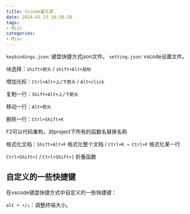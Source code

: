 ```yaml
---
title: Vscode备忘录
date: 2024-01-23 16:38:28
tags:
- Misc
categories:
- Misc
---
```


`keybindings.json`: 键盘快捷方式json文件。
`setting.json`: vscode设置文件。

块选择：`shift+箭头` /  `shift+Alt+鼠标`

增加光标：`Ctrl+Alt+上/下箭头` / `Alt+click`

复制一行：`Shift+Alt+上/下箭头`

移动一行：`Alt+箭头`

删除一行：`Ctrl+Shift+K`

F2可以代码重构，对project下所有的函数名替换名称

格式化文档：`Shift+Alt+F` 格式化整个文档 / `Ctrl+K → Ctrl+F` 格式化某一行

`Ctrl+Shift+[` / `Ctrl+Shift+]` 折叠函数

## 自定义的一些快捷键

在vscode键盘快捷方式中自定义的一些快捷键：

`alt + ↑/↓`：调整终端大小。
